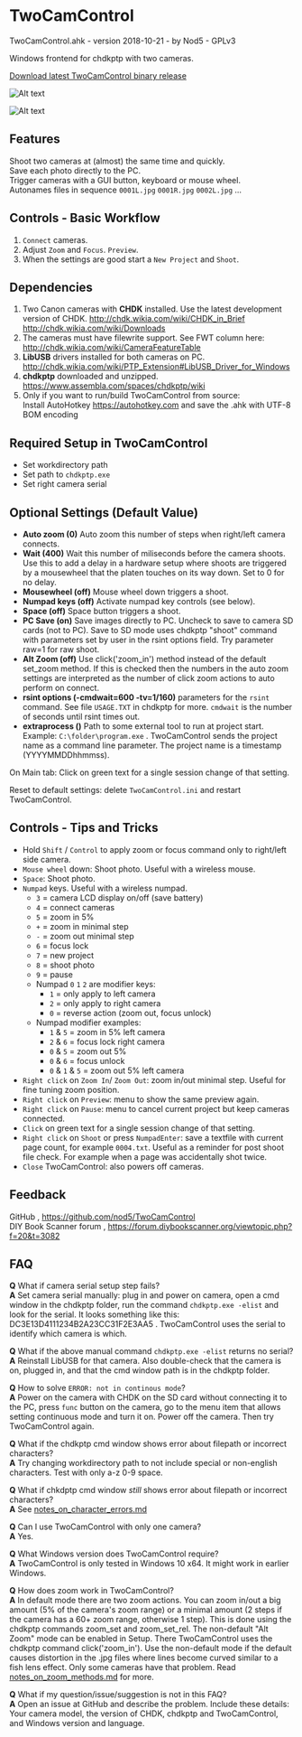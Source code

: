 ﻿# TwoCamControl

TwoCamControl.ahk  -  version 2018-10-21  -  by Nod5  -  GPLv3

Windows frontend for chdkptp with two cameras.

[Download latest TwoCamControl binary release](https://github.com/nod5/TwoCamControl/releases)


![Alt text](images/TwoCamControl1.PNG?raw=true)

![Alt text](images/TwoCamControl2.PNG?raw=true)

## Features
Shoot two cameras at (almost) the same time and quickly.  
Save each photo directly to the PC.  
Trigger cameras with a GUI button, keyboard or mouse wheel.  
Autonames files in sequence `0001L.jpg` `0001R.jpg` `0002L.jpg` ...  

## Controls - Basic Workflow
1. `Connect` cameras.  
2. Adjust `Zoom` and `Focus`. `Preview`.  
3. When the settings are good start a `New Project` and `Shoot`.  

## Dependencies
1. Two Canon cameras with **CHDK** installed. Use the latest development version of CHDK.
http://chdk.wikia.com/wiki/CHDK_in_Brief  
http://chdk.wikia.com/wiki/Downloads  
2. The cameras must have filewrite support. See FWT column here:  
http://chdk.wikia.com/wiki/CameraFeatureTable  
3. **LibUSB** drivers installed for both cameras on PC.  
http://chdk.wikia.com/wiki/PTP_Extension#LibUSB_Driver_for_Windows  
4. **chdkptp** downloaded and unzipped.  
https://www.assembla.com/spaces/chdkptp/wiki  
5. Only if you want to run/build TwoCamControl from source:  
Install AutoHotkey https://autohotkey.com and save the .ahk with UTF-8 BOM encoding  

## Required Setup in TwoCamControl  
- Set workdirectory path  
- Set path to `chdkptp.exe`  
- Set right camera serial  

## Optional Settings (Default Value)
- **Auto zoom (0)** Auto zoom this number of steps when right/left camera connects.  
- **Wait (400)** Wait this number of miliseconds before the camera shoots. Use this to add a delay in a hardware setup where shoots are triggered by a mousewheel that the platen touches on its way down. Set to 0 for no delay.  
- **Mousewheel (off)** Mouse wheel down triggers a shoot.  
- **Numpad keys (off)** Activate numpad key controls (see below).  
- **Space (off)** Space button triggers a shoot.  
- **PC Save (on)** Save images directly to PC. Uncheck to save to camera SD cards (not to PC). Save to SD mode uses chdkptp "shoot" command with parameters set by user in the rsint options field. Try parameter raw=1 for raw shoot.  
- **Alt Zoom (off)** Use click('zoom_in') method instead of the default set_zoom method. If this is checked then the numbers in the auto zoom settings are interpreted as the number of click zoom actions to auto perform on connect.
- **rsint options (-cmdwait=600 -tv=1/160)** parameters for the `rsint` command. See file `USAGE.TXT` in chdkptp for more. `cmdwait` is the number of seconds until rsint times out.  
- **extraprocess ()** Path to some external tool to run at project start. Example: `C:\folder\program.exe` . TwoCamControl sends the project name as a command line parameter. The project name is a timestamp (YYYYMMDDhhmmss).  

On Main tab: Click on green text for a single session change of that setting.  

Reset to default settings: delete `TwoCamControl.ini` and restart TwoCamControl.  

## Controls - Tips and Tricks
- Hold `Shift` / `Control` to apply zoom or focus command only to right/left side camera.  
- `Mouse wheel` down: Shoot photo. Useful with a wireless mouse.  
- `Space`: Shoot photo.  
- `Numpad` keys. Useful with a wireless numpad.
  - `3` = camera LCD display on/off (save battery)  
  - `4` = connect cameras  
  - `5` = zoom in 5%  
  - `+` = zoom in minimal step  
  - `-` = zoom out minimal step  
  - `6` = focus lock  
  - `7` = new project  
  - `8` = shoot photo  
  - `9` = pause  
  - Numpad `0` `1` `2` are modifier keys:  
    - `1` = only apply to left camera  
    - `2` = only apply to right camera  
    - `0` = reverse action (zoom out, focus unlock)  
  - Numpad modifier examples:  
    - `1` & `5` = zoom in 5% left camera  
    - `2` & `6` = focus lock right camera  
    - `0` & `5` = zoom out 5%  
    - `0` & `6` = focus unlock  
    - `0` & `1` & `5` = zoom out 5% left camera  
- `Right click` on `Zoom In`/ `Zoom Out`: zoom in/out minimal step. Useful for fine tuning zoom position.  
- `Right click` on `Preview`: menu to show the same preview again.  
- `Right click` on `Pause`: menu to cancel current project but keep cameras connected.  
- `Click` on green text for a single session change of that setting.  
- `Right click` on `Shoot` or press `NumpadEnter`: save a textfile with current page count, for example `0004.txt`. Useful as a reminder for post shoot file check. For example when a page was accidentally shot twice.  
- `Close` TwoCamControl: also powers off cameras.  

## Feedback
GitHub , https://github.com/nod5/TwoCamControl  
DIY Book Scanner forum , https://forum.diybookscanner.org/viewtopic.php?f=20&t=3082  

## FAQ
**Q**  What if camera serial setup step fails?  
**A**  Set camera serial manually: plug in and power on camera, open a cmd window in the chdkptp folder, run the command `chdkptp.exe -elist` and look for the serial. It looks something like this: DC3E13D4111234B2A23CC31F2E3AA5 . TwoCamControl uses the serial to identify which camera is which.  

**Q**  What if the above manual command `chdkptp.exe -elist` returns no serial?  
**A**  Reinstall LibUSB for that camera. Also double-check that the camera is on, plugged in, and that the cmd window path is in the chdkptp folder.  

**Q**  How to solve `ERROR: not in continous mode`?  
**A**  Power on the camera with CHDK on the SD card without connecting it to the PC, press `func` button on the camera, go to the menu item that allows setting continuous mode and turn it on. Power off the camera. Then try TwoCamControl again.  

**Q**  What if the chdkptp cmd window shows error about filepath or incorrect characters?  
**A**  Try changing workdirectory path to not include special or non-english characters. Test with only a-z 0-9 space.  

**Q**  What if chkdptp cmd window *still* shows error about filepath or incorrect characters?  
**A**  See [notes_on_character_errors.md](https://github.com/nod5/TwoCamControl/blob/master/docs/notes_on_character_errors.md)  

**Q**  Can I use TwoCamControl with only one camera?  
**A**  Yes.  

**Q**  What Windows version does TwoCamControl require?  
**A**  TwoCamControl is only tested in Windows 10 x64. It might work in earlier Windows.  

**Q**  How does zoom work in TwoCamControl?  
**A**  In default mode there are two zoom actions. You can zoom in/out a big amount (5% of the camera's zoom range) or a minimal amount (2 steps if the camera has a 60+ zoom range, otherwise 1 step). This is done using the chdkptp commands zoom_set and zoom_set_rel. The non-default "Alt Zoom" mode can be enabled in Setup. There TwoCamControl uses the chdkptp command click('zoom_in'). Use the non-default mode if the default causes distortion in the .jpg files where lines become curved similar to a fish lens effect. Only some cameras have that problem. Read  [notes_on_zoom_methods.md](https://github.com/nod5/TwoCamControl/tree/master/docs/notes_on_zoom_methods.md) for more.

**Q**  What if my question/issue/suggestion is not in this FAQ?  
**A**  Open an issue at GitHub and describe the problem. Include these details: Your camera model, the version of CHDK, chdkptp and TwoCamControl, and Windows version and language.  
